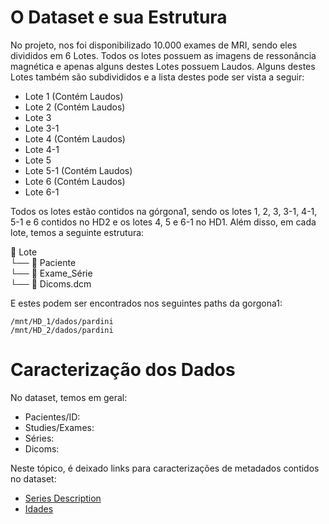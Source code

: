 # O Dataset e sua Estrutura

No projeto, nos foi disponibilizado 10.000 exames de MRI, sendo eles divididos em 6 Lotes. Todos os lotes possuem as imagens de ressonância magnética e apenas alguns destes Lotes possuem Laudos. Alguns destes Lotes também são subdivididos e a lista destes pode ser vista a seguir:

- Lote 1   (Contém Laudos)
- Lote 2   (Contém Laudos)
- Lote 3
- Lote 3-1
- Lote 4   (Contém Laudos)
- Lote 4-1
- Lote 5 
- Lote 5-1 (Contém Laudos)
- Lote 6   (Contém Laudos)
- Lote 6-1 

Todos os lotes estão contidos na górgona1, sendo os lotes 1, 2, 3, 3-1, 4-1, 5-1 e 6 contidos no HD2 e os lotes 4, 5 e 6-1 no HD1. Além disso, em cada lote, temos a seguinte estrutura:

📂 Lote  
└── 📂 Paciente  
    └── 📂 Exame_Série  
        └── 📄 Dicoms.dcm

E estes podem ser encontrados nos seguintes paths da gorgona1:

```
/mnt/HD_1/dados/pardini
/mnt/HD_2/dados/pardini
```

# Caracterização dos Dados

No dataset, temos em geral:
- Pacientes/ID:
- Studies/Exames:
- Séries: 
- Dicoms:

Neste tópico, é deixado links para caracterizações de metadados contidos no dataset:

- [Series Description](https://github.com/Lucas-Junqueira/MRI/blob/main/caracterizacao/series_description/series_description.md)
- [Idades](https://github.com/Lucas-Junqueira/MRI/tree/main/caracterizacao/idades)
